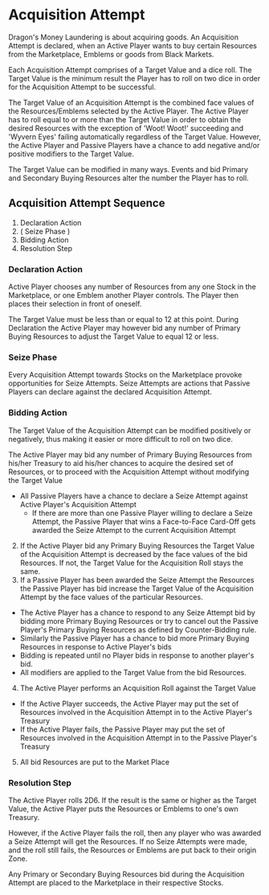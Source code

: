 # Acquisition Attempt

Dragon's Money Laundering is about acquiring goods. An Acquisition Attempt is declared, when an Active Player wants to buy certain Resources from the Marketplace, Emblems or goods from Black Markets.

Each Acquisition Attempt comprises of a Target Value and a dice roll. The Target Value is the minimum result the Player has to roll on two dice in order for the Acquisition Attempt to be successful.

The Target Value of an Acquisition Attempt is the combined face values of the Resources/Emblems selected by the Active Player. The Active Player has to roll equal to or more than the Target Value in order to obtain the desired Resources with the exception of 'Woot! Woot!' succeeding and 'Wyvern Eyes' failing automatically regardless of the Target Value. However, the Active Player and Passive Players have a chance to add negative and/or positive modifiers to the Target Value.

The Target Value can be modified in many ways. Events and bid Primary and Secondary Buying Resources alter the number the Player has to roll.

## Acquisition Attempt Sequence

1. Declaration Action
2. ( Seize Phase )
3. Bidding Action
4. Resolution Step

### Declaration Action

Active Player chooses any number of Resources from any one Stock in the Marketplace, or one Emblem another Player controls. The Player then places their selection in front of oneself.

The Target Value must be less than or equal to 12 at this point. During Declaration the Active Player may however bid any number of Primary Buying Resources to adjust the Target Value to equal 12 or less.

### Seize Phase

Every Acquisition Attempt towards Stocks on the Marketplace provoke opportunities for Seize Attempts. Seize Attempts are actions that Passive Players can declare against the declared Acquisition Attempt.

### Bidding Action

The Target Value of the Acquisition Attempt can be modified positively or negatively, thus making it easier or more difficult to roll on two dice.

The Active Player may bid any number of Primary Buying Resources from his/her Treasury to aid his/her chances to acquire the desired set of Resources, or to proceed with the Acquisition Attempt without modifying the Target Value
  * All Passive Players have a chance to declare a Seize Attempt against Active Player's Acquisition Attempt
    * If there are more than one Passive Player willing to declare a Seize Attempt, the Passive Player that wins a Face-to-Face Card-Off gets awarded the Seize Attempt to the current Acquisition Attempt

2. If the Active Player bid any Primary Buying Resources the Target Value of the Acquisition Attempt is decreased by the face values of the bid Resources. If not, the Target Value for the Acquisition Roll stays the same.
3. If a Passive Player has been awarded the Seize Attempt the Resources the Passive Player has bid increase the Target Value of the Acquisition Attempt by the face values of the particular Resources.
  * The Active Player has a chance to respond to any Seize Attempt bid by bidding more Primary Buying Resources or try to cancel out the Passive Player's Primary Buying Resources as defined by Counter-Bidding rule.
  * Similarly the Passive Player has a chance to bid more Primary Buying Resources in response to Active Player's bids
  * Bidding is repeated until no Player bids in response to another player's bid.
  * All modifiers are applied to the Target Value from the bid Resources.
4. The Active Player performs an Acquisition Roll against the Target Value
  * If the Active Player succeeds, the Active Player may put the set of Resources involved in the Acquisition Attempt in to the Active Player's Treasury
  * If the Active Player fails, the Passive Player may put the set of Resources involved in the Acquisition Attempt in to the Passive Player's Treasury
5. All bid Resources are put to the Market Place

### Resolution Step

The Active Player rolls 2D6. If the result is the same or higher as the Target Value, the Active Player puts the Resources or Emblems to one's own Treasury.

However, if the Active Player fails the roll, then any player who was awarded a Seize Attempt will get the Resources. If no Seize Attempts were made, and the roll still fails, the Resources or Emblems are put back to their origin Zone.

Any Primary or Secondary Buying Resources bid during the Acquisition Attempt are placed to the Marketplace in their respective Stocks. 
